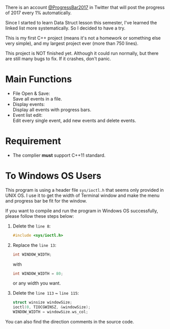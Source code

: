 There is an account [@ProgressBar2017](https://twitter.com/ProgressBar2017 "Twitter@ProgressBar2017") in Twitter that will post the progress of 2017 every 1% automatically.

Since I started to learn Data Struct lesson this semester, I've learned the linked list more systematically. So I decided to have a try.

This is my first C++ project (means it's not a homework or something else very simple), and my largest project ever (more than 750 lines).

This project is NOT finished yet. Although it could run normally, but there are still many bugs to fix. If it crashes, don't panic.

# Main Functions
* File Open & Save:  
    Save all events in a file.
* Display events:  
    Display all events with progress bars.
* Event list edit:  
    Edit every single event, add new events and delete events.

# Requirement
* The complier **must** support C++11 standard.

# To Windows OS Users
This program is using a header file `sys/ioctl.h` that seems only provided in UNIX OS. I use it to get the width of Terminal window and make the menu and progress bar be fit for the window.

If you want to compile and run the program in Windows OS successfully, please follow these steps below:

1. Delete the `line 8`:  

	```c
	#include <sys/ioctl.h>
	```

2. Replace the `line 13`:

	```c
	int WINDOW_WIDTH;
	```

	with

	```c
	int WINDOW_WIDTH = 80;
	```

	or any width you want.

3. Delete the `line 113` ~ `line 115`:

	```c
	struct winsize windowSize;
    ioctl(0, TIOCGWINSZ, &windowSize);
    WINDOW_WIDTH = windowSize.ws_col;
	```

You can also find the direction comments in the source code.
